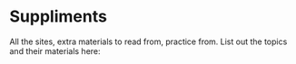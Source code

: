 # Suppliments
All the sites, extra materials to read from, practice from.
List out the topics and their materials here:
